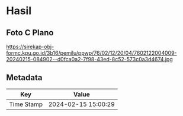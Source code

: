 # Hasil

## Foto C Plano

https://sirekap-obj-formc.kpu.go.id/3b16/pemilu/ppwp/76/02/12/20/04/7602122004009-20240215-084902--d0fca0a2-7f98-43ed-8c52-573c0a3d4674.jpg


## Metadata

| Key        | Value               |
| ---------- | ------------------- |
| Time Stamp | 2024-02-15 15:00:29 |



